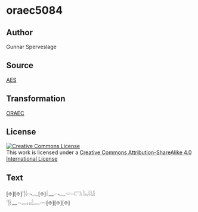 # oraec5084

## Author

Gunnar Sperveslage

## Source

[AES](https://github.com/simondschweitzer/aes)

## Transformation

[ORAEC](https://oraec.github.io/)

## License

<a rel="license" href="http://creativecommons.org/licenses/by-sa/4.0/"><img alt="Creative Commons License" style="border-width:0" src="https://i.creativecommons.org/l/by-sa/4.0/88x31.png" /></a><br />This work is licensed under a <a rel="license" href="http://creativecommons.org/licenses/by-sa/4.0/">Creative Commons Attribution-ShareAlike 4.0 International License</a>

## Text

[⯑][⯑]𓊹𓇋𓏏𓆑[⯑]𓌢𓈖𓏏𓆑𓎟𓏏𓉐𓏤𓍘𓏭𓇋𓇋𓁐<br>
𓊹𓌢𓈖𓏏𓂋𓏥𓇛𓐛𓏛[⯑][⯑][⯑]<br>
